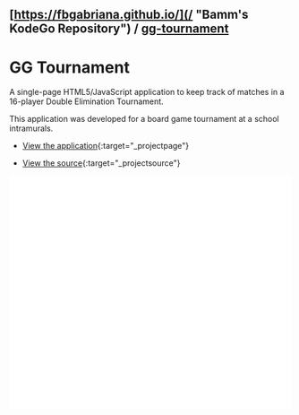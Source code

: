 ## [https://fbgabriana.github.io/](/ "Bamm's KodeGo Repository") / [gg-tournament](/gg-tournament/)

# GG Tournament

A single-page HTML5/JavaScript application to keep track of matches in a 16-player Double Elimination Tournament.

This application was developed for a board game tournament at a school intramurals.

* [View the application](gg-tournament.html){:target="_projectpage"}

* [View the source](https://github.com/fbgabriana/gg-tournament){:target="_projectsource"}

![screenshot](screenshot.svg)

